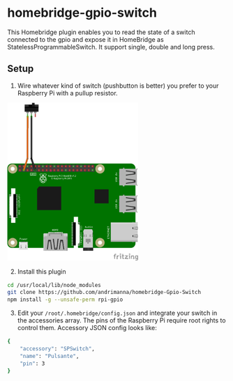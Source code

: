 # homebridge-gpio-switch
This Homebridge plugin enables you to read the state of a switch connected to the gpio and expose it in HomeBridge as StatelessProgrammableSwitch. It support single, double and long press.

## Setup

1) Wire whatever kind of switch (pushbutton is better) you prefer to your Raspberry Pi with a pullup resistor.

<img src="docs/circuit.png" width="300">

2) Install this plugin

```bash
cd /usr/local/lib/node_modules
git clone https://github.com/andrimanna/homebridge-Gpio-Switch
npm install -g --unsafe-perm rpi-gpio
```

3) Edit your `/root/.homebridge/config.json` and integrate your switch in the accessories array. The pins
of the Raspberry Pi require root rights to control them.
Accessory JSON config looks like:

```bash
{
    "accessory": "SPSwitch",
    "name": "Pulsante",
    "pin": 3
}
```
